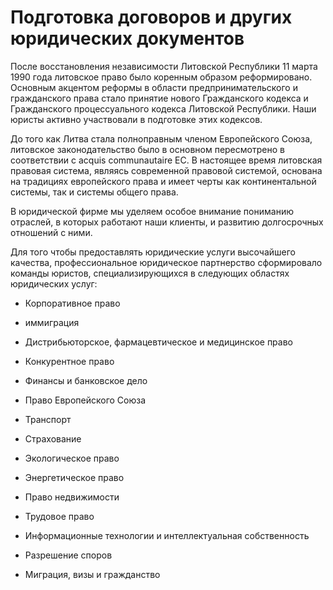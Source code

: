 # Подготовка договоров и других юридических документов

После восстановления независимости Литовской Республики 11 марта 1990 года литовское право было коренным образом реформировано. Основным акцентом реформы в области предпринимательского и гражданского права стало принятие нового Гражданского кодекса и Гражданского процессуального кодекса Литовской Республики. Наши юристы активно участвовали в подготовке этих кодексов.

До того как Литва стала полноправным членом Европейского Союза, литовское законодательство было в основном пересмотрено в соответствии с acquis communautaire ЕС. В настоящее время литовская правовая система, являясь современной правовой системой, основана на традициях европейского права и имеет черты как континентальной системы, так и системы общего права.

В юридической фирме мы уделяем особое внимание пониманию отраслей, в которых работают наши клиенты, и развитию долгосрочных отношений с ними.

Для того чтобы предоставлять юридические услуги высочайшего качества, профессиональное юридическое партнерство сформировало команды юристов, специализирующихся в следующих областях юридических услуг:

- Корпоративное право

- иммиграция

- Дистрибьюторское, фармацевтическое и медицинское право

- Конкурентное право

- Финансы и банковское дело

- Право Европейского Союза

- Транспорт

- Страхование

- Экологическое право

- Энергетическое право

- Право недвижимости

- Трудовое право

- Информационные технологии и интеллектуальная собственность

- Разрешение споров

- Миграция, визы и гражданство 
